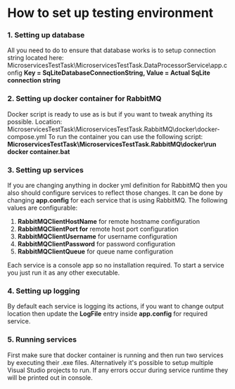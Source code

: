 # How to set up testing environment

### 1. Setting up database

All you need to do to ensure that database works is to setup connection string
located here: MicroservicesTestTask\MicroservicesTestTask.DataProcessorService\app.config
**Key = SqLiteDatabaseConnectionString, Value = Actual SqLite connection string**


### 2. Setting up docker container for RabbitMQ

Docker script is ready to use as is but if you want to tweak anything its possible.
Location: MicroservicesTestTask\MicroservicesTestTask.RabbitMQ\docker\docker-compose.yml
To run the container you can use the following script:
**MicroservicesTestTask\MicroservicesTestTask.RabbitMQ\docker\run docker container.bat**


### 3. Setting up services
If you are changing anything in docker yml definition for RabbitMQ then you also should configure services to reflect those changes.
It can be done by changing **app.config** for each service that is using RabbitMQ.
The following values are configurable:
1. **RabbitMQClientHostName** for remote hostname configuration
2. **RabbitMQClientPort for** remote host port configuration
3. **RabbitMQClientUsername** for username configuration
4. **RabbitMQClientPassword** for password configuration
5. **RabbitMQClientQueue** for queue name configuration

Each service is a console app so no installation required. To start a service you just run it as any other executable.

### 4. Setting up logging
By default each service is logging its actions, if you want to change output location then update the **LogFile** entry inside
**app.config** for required service.

### 5. Running services
First make sure that docker container is running and then run two services by executing their .exe files.
Alternatively it's possible to setup multiple Visual Studio projects to run.
If any errors occur during service runtime they will be printed out in console.